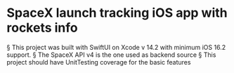# SpaceX launch tracking iOS app with rockets info

§ This project was built with SwiftUI on Xcode v 14.2 with minimum iOS 16.2 support.
§ The SpaceX API v4 is the one used as backend source
§ This project should have UnitTesting coverage for the basic features